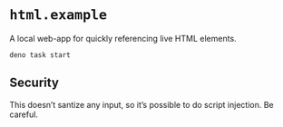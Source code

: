 # `html.example`

A local web-app for quickly referencing live HTML elements.

```shell
deno task start
```

## Security

This doesn’t santize any input, so it’s possible to do script injection. Be careful.
